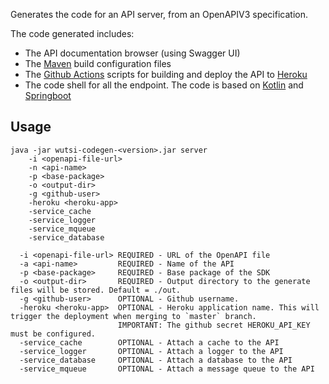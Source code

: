 Generates the code for an API server, from an OpenAPIV3 specification.

The code generated includes:
- The API documentation browser (using Swagger UI)
- The [Maven](https://maven.apache.org/) build configuration files
- The [Github Actions](https://github.com/features/actions) scripts for building and deploy the API to [Heroku](https://www.heroku.com)
- The code shell for all the endpoint. The code is based on [Kotlin](https://kotlinlang.org/) and [Springboot](https://spring.io/projects/spring-boot)

## Usage
```
java -jar wutsi-codegen-<version>.jar server
    -i <openapi-file-url>
    -n <api-name>
    -p <base-package>
    -o <output-dir>
    -g <github-user>
    -heroku <heroku-app>
    -service_cache
    -service_logger
    -service_mqueue
    -service_database

  -i <openapi-file-url> REQUIRED - URL of the OpenAPI file
  -a <api-name>         REQUIRED - Name of the API
  -p <base-package>     REQUIRED - Base package of the SDK
  -o <output-dir>       REQUIRED - Output directory to the generate files will be stored. Default = ./out.
  -g <github-user>      OPTIONAL - Github username.
  -heroku <heroku-app>  OPTIONAL - Heroku application name. This will trigger the deployment when merging to `master` branch.
                        IMPORTANT: The github secret HEROKU_API_KEY must be configured.
  -service_cache        OPTIONAL - Attach a cache to the API
  -service_logger       OPTIONAL - Attach a logger to the API
  -service_database     OPTIONAL - Attach a database to the API
  -service_mqueue       OPTIONAL - Attach a message queue to the API
```
